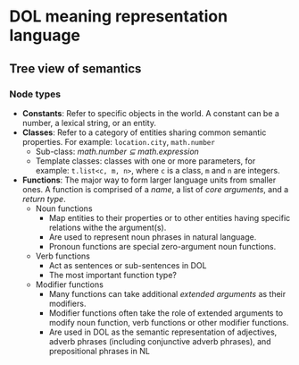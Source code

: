 # DOL meaning representation language
## Tree view of semantics
### **Node types**
  - **Constants**: Refer to specific objects in the world. A constant can be a number, a lexical string, or an entity.
  - **Classes**: Refer to a category of entities sharing common semantic properties. For example: `location.city`, `math.number`
    - Sub-class: *math.number ⊆ math.expression*
    - Template classes: classes with one or more parameters, for example: `t.list<c, m, n>`, where `c` is a class, `m` and `n` are integers.
  - **Functions**: The major way to form larger language units from smaller ones. A function is comprised of a *name*, a list of *core arguments*, and a *return type*.
    - Noun functions
      - Map entities to their properties or to other entities having specific relations withe the argument(s).
      - Are used to represent noun phrases in natural language.
      - Pronoun functions are special zero-argument noun functions.
    - Verb functions
      - Act as sentences or sub-sentences in DOL
      - The most important function type?
    - Modifier functions
      - Many functions can take additional *extended arguments* as their modifiers.
      - Modifier functions often take the role of extended arguments to modify noun function, verb functions or other modifier functions.
      - Are used in DOL as the semantic representation of adjectives, adverb phrases (including conjunctive adverb phrases), and prepositional phrases in NL
